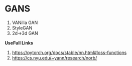 # GANS
1. VANilla GAN
2. StyleGAN
3. 2d->3d GAN


**UseFull Links**
1. https://pytorch.org/docs/stable/nn.html#loss-functions
2. https://cs.nyu.edu/~yann/research/norb/
